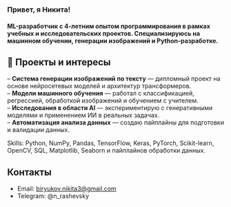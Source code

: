 ###  Привет, я Никита!
#### ML-разработчик с 4-летним опытом программирования в рамках учебных и исследовательских проектов.   Специализируюсь на машинном обучении, генерации изображений и Python-разработке.
## 🚀 Проекты и интересы  
– **Система генерации изображений по тексту** — дипломный проект на основе нейросетевых моделей и архитектур трансформеров.  
– **Модели машинного обучения** — работал с классификацией, регрессией, обработкой изображений и обучением с учителем.  
– **Исследования в области AI** — экспериментирую с генеративными моделями и применением ИИ в реальных задачах.  
– **Автоматизация анализа данных** — создаю пайплайны для подготовки и валидации данных.

Skills: Python, NumPy, Pandas, TensorFlow, Keras, PyTorch, Scikit-learn, OpenCV, SQL, Matplotlib, Seaborn и пайплайнов обработки данных.

## Контакты
- Email: biryukov.nikita3@gmail.com
- Telegram: @n_rashevsky
